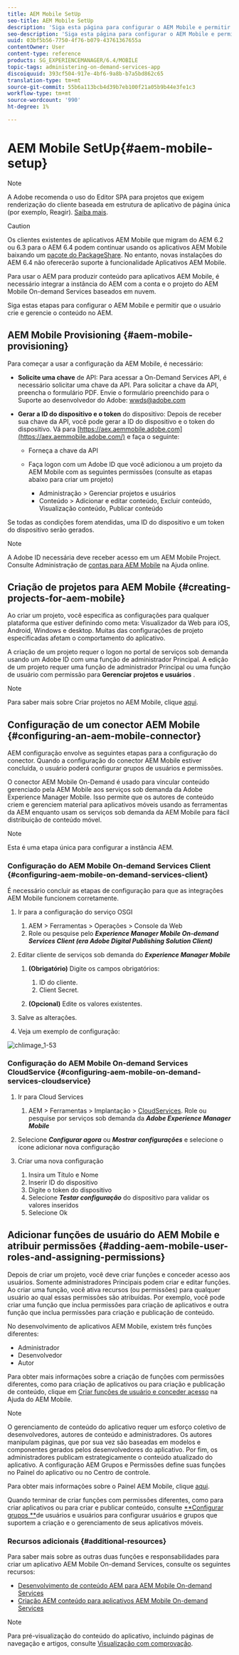 ```yaml
---
title: AEM Mobile SetUp
seo-title: AEM Mobile SetUp
description: 'Siga esta página para configurar o AEM Mobile e permitir que o usuário crie e gerencie o conteúdo no AEM. Esta página fornece informações sobre a integração da instância de AEM com a conta e os projetos AEM Mobile On-demand Services baseados em nuvem. '
seo-description: 'Siga esta página para configurar o AEM Mobile e permitir que o usuário crie e gerencie o conteúdo no AEM. Esta página fornece informações sobre a integração da instância de AEM com a conta e os projetos AEM Mobile On-demand Services baseados em nuvem. '
uuid: 03bf5b56-7750-4f76-b079-43761367655a
contentOwner: User
content-type: reference
products: SG_EXPERIENCEMANAGER/6.4/MOBILE
topic-tags: administering-on-demand-services-app
discoiquuid: 393cf504-917e-4bf6-9a8b-b7a5bd862c65
translation-type: tm+mt
source-git-commit: 55b6a113bcb4d39b7eb100f21a05b9b44e3fe1c3
workflow-type: tm+mt
source-wordcount: '990'
ht-degree: 1%

---
```



# AEM Mobile SetUp{#aem-mobile-setup}

>[!NOTE]
>
>A Adobe recomenda o uso do Editor SPA para projetos que exigem renderização do cliente baseada em estrutura de aplicativo de página única (por exemplo, Reagir). [Saiba mais](/help/sites-developing/spa-overview.md).

>[!CAUTION]
>
>Os clientes existentes de aplicativos AEM Mobile que migram do AEM 6.2 ou 6.3 para o AEM 6.4 podem continuar usando os aplicativos AEM Mobile baixando um [pacote do PackageShare](https://www.adobeaemcloud.com/content/marketplace/marketplaceProxy.html?packagePath=/content/companies/public/adobe/packages/cq640/compatpack/aem-mobile-package). No entanto, novas instalações do AEM 6.4 não oferecerão suporte à funcionalidade Aplicativos AEM Mobile.

Para usar o AEM para produzir conteúdo para aplicativos AEM Mobile, é necessário integrar a instância do AEM com a conta e o projeto do AEM Mobile On-demand Services baseados em nuvem.

Siga estas etapas para configurar o AEM Mobile e permitir que o usuário crie e gerencie o conteúdo no AEM.

## AEM Mobile Provisioning {#aem-mobile-provisioning}

Para começar a usar a configuração da AEM Mobile, é necessário:

* **Solicite uma chave** de API: Para acessar a On-Demand Services API, é necessário solicitar uma chave da API. Para solicitar a chave da API, preencha o formulário [](https://helpx.adobe.com/digital-publishing-solution/help/integrating-dps.html)PDF. Envie o formulário preenchido para o Suporte ao desenvolvedor do Adobe: [wwds@adobe.com](mailto:wwds@adobe.com)

* **Gerar a ID do dispositivo e o token** do dispositivo: Depois de receber sua chave da API, você pode gerar a ID do dispositivo e o token do dispositivo. Vá para [https://aex.aemmobile.adobe.com](https://aex.aemmobile.adobe.com/) e faça o seguinte:

   * Forneça a chave da API
   * Faça logon com um Adobe ID que você adicionou a um projeto da AEM Mobile com as seguintes permissões (consulte as etapas abaixo para criar um projeto)

      * Administração > Gerenciar projetos e usuários
      * Conteúdo > Adicionar e editar conteúdo, Excluir conteúdo, Visualização conteúdo, Publicar conteúdo

Se todas as condições forem atendidas, uma ID do dispositivo e um token do dispositivo serão gerados.

>[!NOTE]
>
>A Adobe ID necessária deve receber acesso em um AEM Mobile Project. Consulte Administração de [contas para AEM Mobile](https://helpx.adobe.com/digital-publishing-solution/help/account-admin-dps.html) na Ajuda online.

## Criação de projetos para AEM Mobile {#creating-projects-for-aem-mobile}

Ao criar um projeto, você especifica as configurações para qualquer plataforma que estiver definindo como meta: Visualizador da Web para iOS, Android, Windows e desktop. Muitas das configurações de projeto especificadas afetam o comportamento do aplicativo.

A criação de um projeto requer o logon no portal de serviços sob demanda usando um Adobe ID com uma função de administrador Principal. A edição de um projeto requer uma função de administrador Principal ou uma função de usuário com permissão para **Gerenciar projetos e usuários** .

>[!NOTE]
>
>Para saber mais sobre Criar projetos no AEM Mobile, clique [aqui](https://helpx.adobe.com/digital-publishing-solution/help/creating-projects.html).

## Configuração de um conector AEM Mobile {#configuring-an-aem-mobile-connector}

AEM configuração envolve as seguintes etapas para a configuração do conector. Quando a configuração do conector AEM Mobile estiver concluída, o usuário poderá configurar grupos de usuários e permissões.

O conector AEM Mobile On-Demand é usado para vincular conteúdo gerenciado pela AEM Mobile aos serviços sob demanda da Adobe Experience Manager Mobile. Isso permite que os autores de conteúdo criem e gerenciem material para aplicativos móveis usando as ferramentas da AEM enquanto usam os serviços sob demanda da AEM Mobile para fácil distribuição de conteúdo móvel.

>[!NOTE]
>
>Esta é uma etapa única para configurar a instância AEM.

### Configuração do AEM Mobile On-demand Services Client {#configuring-aem-mobile-on-demand-services-client}

É necessário concluir as etapas de configuração para que as integrações AEM Mobile funcionem corretamente.

1. Ir para a configuração do serviço OSGI

   1. AEM > Ferramentas > Operações > Console da Web
   1. Role ou pesquise pelo ***Experience Manager Mobile On-demand Services Client (era Adobe Digital Publishing Solution Client)***

1. Editar cliente de serviços sob demanda do ***Experience Manager Mobile***

   1. **(Obrigatório)** Digite os campos obrigatórios:

      1. ID do cliente.
      1. Client Secret.
   1. **(Opcional)** Edite os valores existentes.


1. Salve as alterações.
1. Veja um exemplo de configuração:

![chlimage_1-53](assets/chlimage_1-53.png)

### Configuração do AEM Mobile On-demand Services CloudService {#configuring-aem-mobile-on-demand-services-cloudservice}

1. Ir para Cloud Services

   1. AEM > Ferramentas > Implantação > [CloudServices](http://localhost:4502/libs/cq/core/content/tools/cloudservices.html). Role ou pesquise por serviços sob demanda da ***Adobe Experience Manager Mobile***

1. Selecione ***Configurar agora*** ou ***Mostrar configurações*** e selecione o ícone adicionar nova configuração

1. Criar uma nova configuração

   1. Insira um Título e Nome
   1. Inserir ID do dispositivo
   1. Digite o token do dispositivo
   1. Selecione ***Testar configuração*** do dispositivo para validar os valores inseridos
   1. Selecione Ok

## Adicionar funções de usuário do AEM Mobile e atribuir permissões {#adding-aem-mobile-user-roles-and-assigning-permissions}

Depois de criar um projeto, você deve criar funções e conceder acesso aos usuários. Somente administradores Principais podem criar e editar funções. Ao criar uma função, você ativa recursos (ou permissões) para qualquer usuário ao qual essas permissões são atribuídas. Por exemplo, você pode criar uma função que inclua permissões para criação de aplicativos e outra função que inclua permissões para criação e publicação de conteúdo.

No desenvolvimento de aplicativos AEM Mobile, existem três funções diferentes:

* Administrador
* Desenvolvedor
* Autor

Para obter mais informações sobre a criação de funções com permissões diferentes, como para criação de aplicativos ou para criação e publicação de conteúdo, clique em [Criar funções de usuário e conceder acesso](https://helpx.adobe.com/digital-publishing-solution/help/account-admin-dps.html) na Ajuda do AEM Mobile.

>[!NOTE]
>
>O gerenciamento de conteúdo do aplicativo requer um esforço coletivo de desenvolvedores, autores de conteúdo e administradores. Os autores manipulam páginas, que por sua vez são baseadas em modelos e componentes gerados pelos desenvolvedores do aplicativo. Por fim, os administradores publicam estrategicamente o conteúdo atualizado do aplicativo. A configuração AEM Grupos e Permissões define suas funções no Painel do aplicativo ou no Centro de controle.
>
>Para obter mais informações sobre o Painel AEM Mobile, clique [aqui](/help/mobile/mobile-apps-ondemand-application-dashboard.md).

Quando terminar de criar funções com permissões diferentes, como para criar aplicativos ou para criar e publicar conteúdo, consulte [**Configurar grupos **](/help/mobile/aem-mobile-configure-users.md)de usuários e usuários para configurar usuários e grupos que suportem a criação e o gerenciamento de seus aplicativos móveis.

### Recursos adicionais {#additional-resources}

Para saber mais sobre as outras duas funções e responsabilidades para criar um aplicativo AEM Mobile On-demand Services, consulte os seguintes recursos:

* [Desenvolvimento de conteúdo AEM para AEM Mobile On-demand Services](/help/mobile/aem-mobile-on-demand.md)
* [Criação AEM conteúdo para aplicativos AEM Mobile On-demand Services](/help/mobile/mobile-apps-ondemand.md)

>[!NOTE]
>
>Para pré-visualização do conteúdo do aplicativo, incluindo páginas de navegação e artigos, consulte [Visualização com comprovação](/help/mobile/aem-mobile-manage-ondemand-services.md).
